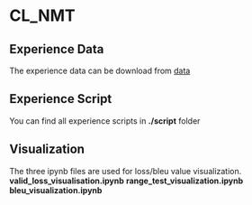 # CL_NMT
## Experience Data
The experience data can be download from [data](https://drive.google.com/drive/folders/1DYybKED5AOC43I3ce_hPMN5pZXwoW1ut?usp=sharing)
## Experience Script
You can find all experience scripts in **./script** folder
## Visualization
The three ipynb files are used for loss/bleu value visualization.
**valid_loss_visualisation.ipynb**
**range_test_visualization.ipynb**
**bleu_visualization.ipynb**
